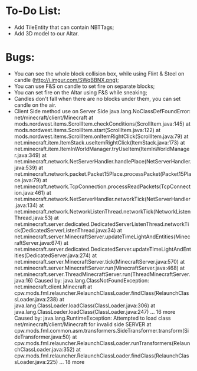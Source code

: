 To-Do List:
========
 - Add TileEntity that can contain NBTTags;
 - Add 3D model to our Altar.

Bugs:
========
 - You can see the whole block collision box, while using Flint & Steel on candle (http://i.imgur.com/SWqBBNX.png);
 - You can use F&S on candle to set fire on separate blocks;
 - You can set fire on the Altar using F&S while sneaking;
 - Candles don't fall when there are no blocks under them, you can set candle on the air.
 - Client Side method use on Server Side
 java.lang.NoClassDefFoundError: net/minecraft/client/Minecraft
 at mods.nordwest.items.ScrollItem.checkConditions(ScrollItem.java:145)
	at mods.nordwest.items.ScrollItem.start(ScrollItem.java:122)
	at mods.nordwest.items.ScrollItem.onItemRightClick(ScrollItem.java:79)
	at net.minecraft.item.ItemStack.useItemRightClick(ItemStack.java:173)
	at net.minecraft.item.ItemInWorldManager.tryUseItem(ItemInWorldManager.java:349)
	at net.minecraft.network.NetServerHandler.handlePlace(NetServerHandler.java:539)
	at net.minecraft.network.packet.Packet15Place.processPacket(Packet15Place.java:79)
	at net.minecraft.network.TcpConnection.processReadPackets(TcpConnection.java:461)
	at net.minecraft.network.NetServerHandler.networkTick(NetServerHandler.java:134)
	at net.minecraft.network.NetworkListenThread.networkTick(NetworkListenThread.java:53)
	at net.minecraft.server.dedicated.DedicatedServerListenThread.networkTick(DedicatedServerListenThread.java:34)
	at net.minecraft.server.MinecraftServer.updateTimeLightAndEntities(MinecraftServer.java:674)
	at net.minecraft.server.dedicated.DedicatedServer.updateTimeLightAndEntities(DedicatedServer.java:274)
	at net.minecraft.server.MinecraftServer.tick(MinecraftServer.java:570)
	at net.minecraft.server.MinecraftServer.run(MinecraftServer.java:468)
	at net.minecraft.server.ThreadMinecraftServer.run(ThreadMinecraftServer.java:16)
Caused by: java.lang.ClassNotFoundException: net.minecraft.client.Minecraft
	at cpw.mods.fml.relauncher.RelaunchClassLoader.findClass(RelaunchClassLoader.java:238)
	at java.lang.ClassLoader.loadClass(ClassLoader.java:306)
	at java.lang.ClassLoader.loadClass(ClassLoader.java:247)
	... 16 more
Caused by: java.lang.RuntimeException: Attempted to load class net/minecraft/client/Minecraft for invalid side SERVER
	at cpw.mods.fml.common.asm.transformers.SideTransformer.transform(SideTransformer.java:50)
	at cpw.mods.fml.relauncher.RelaunchClassLoader.runTransformers(RelaunchClassLoader.java:352)
	at cpw.mods.fml.relauncher.RelaunchClassLoader.findClass(RelaunchClassLoader.java:225)
	... 18 more

